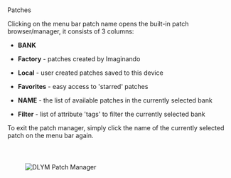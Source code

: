 #
Patches

Clicking on the menu bar patch name opens the built-in patch browser/manager, it consists of 3 columns:

* **BANK**
* **Factory** - patches created by Imaginando
* **Local** - user created patches saved to this device
* **Favorites** - easy access to 'starred' patches

* **NAME** - the list of available patches in the currently selected bank

* **Filter** - list of attribute 'tags' to filter the currently selected bank

To exit the patch manager, simply click the name of the currently selected patch on the menu bar again.

<img src="https://www.imaginando.pt/images/products/dlym/help/patch-manager.png" alt="DLYM Patch Manager" style="padding: 40px; bottom-padding: 0px" />

